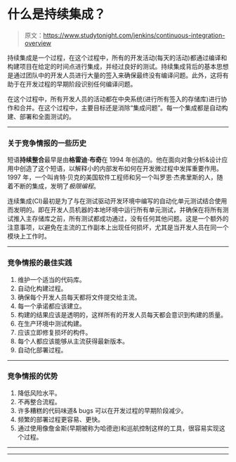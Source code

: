 # 什么是持续集成？

> 原文：<https://www.studytonight.com/jenkins/continuous-integration-overview>

持续集成是一个过程，在这个过程中，所有的开发活动(每天的活动)都通过编译和构建项目在给定的时间点进行集成，并经过良好的测试。持续集成背后的基本思想是通过团队中的开发人员进行大量的签入来确保最终没有编译问题。此外，这将有助于在开发过程的早期阶段识别任何编译问题。

在这个过程中，所有开发人员的活动都在中央系统(进行所有签入的存储库)进行协作和合并。在这个过程中，主要目标还是消除“集成问题”。每一个集成都是自动构建、部署和全面测试的。

* * *

### 关于竞争情报的一些历史

短语**持续整合**最早是由**格雷迪·布奇**在 1994 年创造的。他在面向对象分析&设计应用中创造了这个短语，以解释小的内部发布如何在开发微过程中发挥重要作用。1997 年，一个叫肯特·贝克的美国软件工程师和另一个叫罗恩·杰弗里斯的人，随着不断的集成，发明了*极限编程*。

连续集成(CI)最初是为了与在测试驱动开发环境中编写的自动化单元测试结合使用而发明的。即在开发人员机器的本地环境中运行所有单元测试，并确保在将所有测试推入主存储库之前，所有测试都成功通过，没有任何其他问题。这是一个额外的注意事项，以避免在主流的工作副本上出现任何损坏，尤其是当开发人员在同一个模块上工作时。

* * *

### 竞争情报的最佳实践

1.  维护一个适当的代码库。
2.  自动化构建过程。
3.  确保每个开发人员每天都将文件提交给主流。
4.  每一个承诺都应该建立。
5.  构建的结果应该是透明的，这样所有的开发人员每天都会意识到构建的质量。
6.  在生产环境中测试构建。
7.  应该立即修复损坏的构件。
8.  每个人都应该能够从主流获得最新版本。
9.  自动化部署过程。

* * *

### 竞争情报的优势

1.  降低风险水平。
2.  不再整合流程。
3.  许多糟糕的代码味道& bugs 可以在开发过程的早期阶段减少。
4.  频繁的部署过程更容易、更快。
5.  通过使用像詹金斯(早期被称为哈德逊)和巡航控制这样的工具，很容易实现这个过程。

* * *

* * *